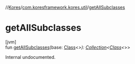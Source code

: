 //[Kores](../../index.md)/[com.koresframework.kores.util](index.md)/[getAllSubclasses](get-all-subclasses.md)

# getAllSubclasses

[jvm]\
fun [getAllSubclasses](get-all-subclasses.md)(base: [Class](https://docs.oracle.com/javase/8/docs/api/java/lang/Class.html)<*>): [Collection](https://kotlinlang.org/api/latest/jvm/stdlib/kotlin.collections/-collection/index.html)<[Class](https://docs.oracle.com/javase/8/docs/api/java/lang/Class.html)<*>>

Internal undocumented.
